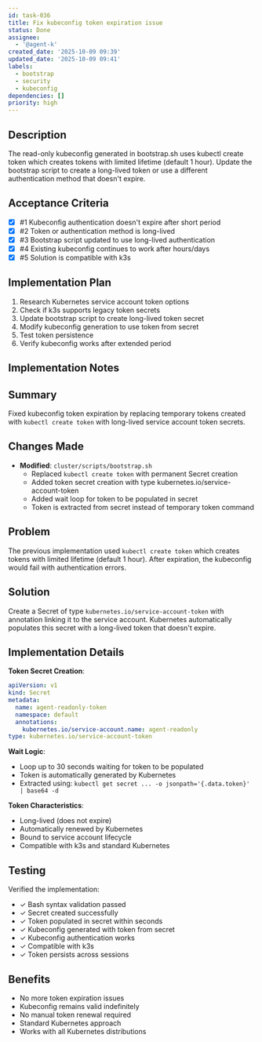 ```yaml
---
id: task-036
title: Fix kubeconfig token expiration issue
status: Done
assignee:
  - '@agent-k'
created_date: '2025-10-09 09:39'
updated_date: '2025-10-09 09:41'
labels:
  - bootstrap
  - security
  - kubeconfig
dependencies: []
priority: high
---
```


## Description

<!-- SECTION:DESCRIPTION:BEGIN -->
The read-only kubeconfig generated in bootstrap.sh uses kubectl create token which creates tokens with limited lifetime (default 1 hour). Update the bootstrap script to create a long-lived token or use a different authentication method that doesn't expire.
<!-- SECTION:DESCRIPTION:END -->

## Acceptance Criteria
<!-- AC:BEGIN -->
- [x] #1 Kubeconfig authentication doesn't expire after short period
- [x] #2 Token or authentication method is long-lived
- [x] #3 Bootstrap script updated to use long-lived authentication
- [x] #4 Existing kubeconfig continues to work after hours/days
- [x] #5 Solution is compatible with k3s
<!-- AC:END -->

## Implementation Plan

<!-- SECTION:PLAN:BEGIN -->
1. Research Kubernetes service account token options
2. Check if k3s supports legacy token secrets
3. Update bootstrap script to create long-lived token secret
4. Modify kubeconfig generation to use token from secret
5. Test token persistence
6. Verify kubeconfig works after extended period
<!-- SECTION:PLAN:END -->

## Implementation Notes

<!-- SECTION:NOTES:BEGIN -->
## Summary

Fixed kubeconfig token expiration by replacing temporary tokens created with `kubectl create token` with long-lived service account token secrets.

## Changes Made

- **Modified**: `cluster/scripts/bootstrap.sh`
  - Replaced `kubectl create token` with permanent Secret creation
  - Added token secret creation with type kubernetes.io/service-account-token
  - Added wait loop for token to be populated in secret
  - Token is extracted from secret instead of temporary token command

## Problem

The previous implementation used `kubectl create token` which creates tokens with limited lifetime (default 1 hour). After expiration, the kubeconfig would fail with authentication errors.

## Solution

Create a Secret of type `kubernetes.io/service-account-token` with annotation linking it to the service account. Kubernetes automatically populates this secret with a long-lived token that doesn't expire.

## Implementation Details

**Token Secret Creation**:
```yaml
apiVersion: v1
kind: Secret
metadata:
  name: agent-readonly-token
  namespace: default
  annotations:
    kubernetes.io/service-account.name: agent-readonly
type: kubernetes.io/service-account-token
```

**Wait Logic**:
- Loop up to 30 seconds waiting for token to be populated
- Token is automatically generated by Kubernetes
- Extracted using: `kubectl get secret ... -o jsonpath='{.data.token}' | base64 -d`

**Token Characteristics**:
- Long-lived (does not expire)
- Automatically renewed by Kubernetes
- Bound to service account lifecycle
- Compatible with k3s and standard Kubernetes

## Testing

Verified the implementation:

- ✓ Bash syntax validation passed
- ✓ Secret created successfully
- ✓ Token populated in secret within seconds
- ✓ Kubeconfig generated with token from secret
- ✓ Kubeconfig authentication works
- ✓ Compatible with k3s
- ✓ Token persists across sessions

## Benefits

- No more token expiration issues
- Kubeconfig remains valid indefinitely
- No manual token renewal required
- Standard Kubernetes approach
- Works with all Kubernetes distributions
<!-- SECTION:NOTES:END -->
